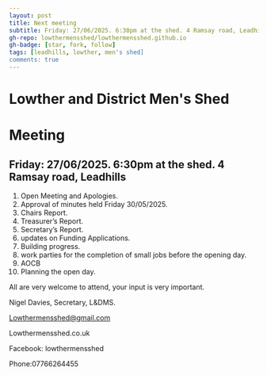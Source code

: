 ```yaml
---
layout: post
title: Next meeting
subtitle: Friday: 27/06/2025. 6:30pm at the shed. 4 Ramsay road, Leadhills
gh-repo: lowthermensshed/lowthermensshed.github.io
gh-badge: [star, fork, follow]
tags: [leadhills, lowther, men's shed]
comments: true
---
```

# Lowther and District Men's Shed
# Meeting
## Friday: 27/06/2025. 6:30pm at the shed. 4 Ramsay road, Leadhills

1. Open Meeting and Apologies. 
2. Approval of minutes held Friday 30/05/2025. 
3. Chairs Report. 
4. Treasurer’s Report. 
5. Secretary’s Report. 
6. updates on Funding Applications. 
7. Building progress. 
8. work parties for the completion of small jobs before the opening day.
9. AOCB 
10. Planning the open day. 

All are very welcome to attend, your input is very important. 

Nigel Davies, Secretary, L&DMS. 

Lowthermensshed@gmail.com 

Lowthermensshed.co.uk 

Facebook: lowthermensshed 

Phone:07766264455 

       